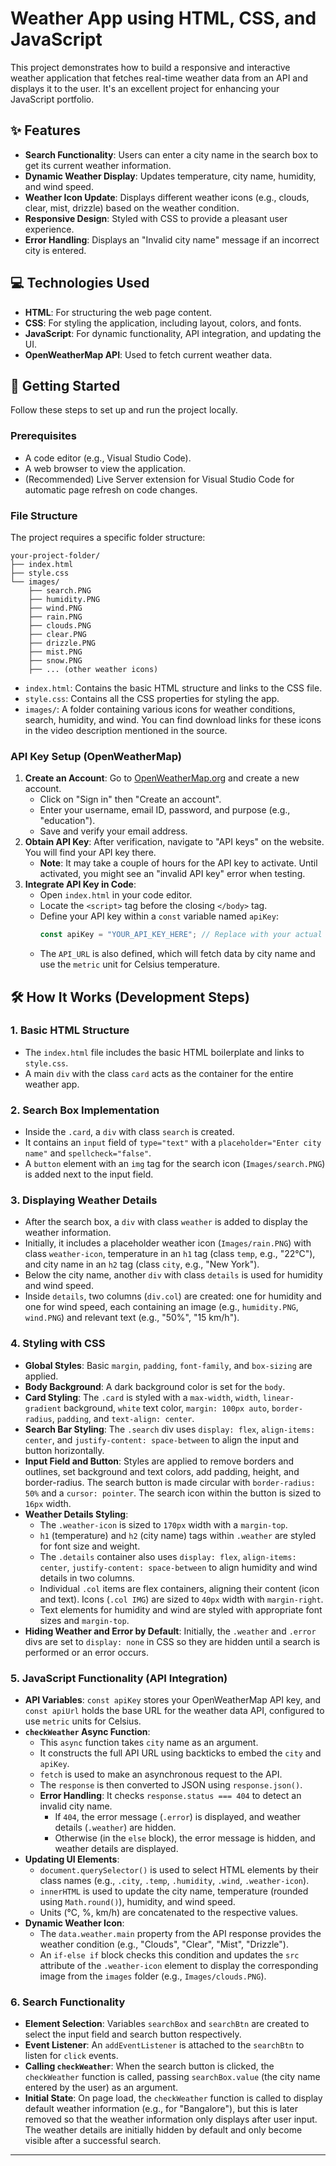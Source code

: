 
# Weather App using HTML, CSS, and JavaScript

This project demonstrates how to build a responsive and interactive weather application that fetches real-time weather data from an API and displays it to the user. It's an excellent project for enhancing your JavaScript portfolio.

## ✨ Features

*   **Search Functionality**: Users can enter a city name in the search box to get its current weather information.
*   **Dynamic Weather Display**: Updates temperature, city name, humidity, and wind speed.
*   **Weather Icon Update**: Displays different weather icons (e.g., clouds, clear, mist, drizzle) based on the weather condition.
*   **Responsive Design**: Styled with CSS to provide a pleasant user experience.
*   **Error Handling**: Displays an "Invalid city name" message if an incorrect city is entered.

## 💻 Technologies Used

*   **HTML**: For structuring the web page content.
*   **CSS**: For styling the application, including layout, colors, and fonts.
*   **JavaScript**: For dynamic functionality, API integration, and updating the UI.
*   **OpenWeatherMap API**: Used to fetch current weather data.

## 🚀 Getting Started

Follow these steps to set up and run the project locally.

### Prerequisites

*   A code editor (e.g., Visual Studio Code).
*   A web browser to view the application.
*   (Recommended) Live Server extension for Visual Studio Code for automatic page refresh on code changes.

### File Structure

The project requires a specific folder structure:

```
your-project-folder/
├── index.html
├── style.css
└── images/
    ├── search.PNG
    ├── humidity.PNG
    ├── wind.PNG
    ├── rain.PNG
    ├── clouds.PNG
    ├── clear.PNG
    ├── drizzle.PNG
    ├── mist.PNG
    ├── snow.PNG
    ├── ... (other weather icons)
```
*   `index.html`: Contains the basic HTML structure and links to the CSS file.
*   `style.css`: Contains all the CSS properties for styling the app.
*   `images/`: A folder containing various icons for weather conditions, search, humidity, and wind. You can find download links for these icons in the video description mentioned in the source.

### API Key Setup (OpenWeatherMap)

1.  **Create an Account**: Go to [OpenWeatherMap.org](https://OpenWeatherMap.org) and create a new account.
    *   Click on "Sign in" then "Create an account".
    *   Enter your username, email ID, password, and purpose (e.g., "education").
    *   Save and verify your email address.
2.  **Obtain API Key**: After verification, navigate to "API keys" on the website. You will find your API key there.
    *   **Note**: It may take a couple of hours for the API key to activate. Until activated, you might see an "invalid API key" error when testing.
3.  **Integrate API Key in Code**:
    *   Open `index.html` in your code editor.
    *   Locate the `<script>` tag before the closing `</body>` tag.
    *   Define your API key within a `const` variable named `apiKey`:
        ```javascript
        const apiKey = "YOUR_API_KEY_HERE"; // Replace with your actual API key
        ```
    *   The `API_URL` is also defined, which will fetch data by city name and use the `metric` unit for Celsius temperature.

## 🛠️ How It Works (Development Steps)

### 1. Basic HTML Structure

*   The `index.html` file includes the basic HTML boilerplate and links to `style.css`.
*   A main `div` with the class `card` acts as the container for the entire weather app.

### 2. Search Box Implementation

*   Inside the `.card`, a `div` with class `search` is created.
*   It contains an `input` field of `type="text"` with a `placeholder="Enter city name"` and `spellcheck="false"`.
*   A `button` element with an `img` tag for the search icon (`Images/search.PNG`) is added next to the input field.

### 3. Displaying Weather Details

*   After the search box, a `div` with class `weather` is added to display the weather information.
*   Initially, it includes a placeholder weather icon (`Images/rain.PNG`) with class `weather-icon`, temperature in an `h1` tag (class `temp`, e.g., "22°C"), and city name in an `h2` tag (class `city`, e.g., "New York").
*   Below the city name, another `div` with class `details` is used for humidity and wind speed.
*   Inside `details`, two columns (`div.col`) are created: one for humidity and one for wind speed, each containing an image (e.g., `humidity.PNG`, `wind.PNG`) and relevant text (e.g., "50%", "15 km/h").

### 4. Styling with CSS

*   **Global Styles**: Basic `margin`, `padding`, `font-family`, and `box-sizing` are applied.
*   **Body Background**: A dark background color is set for the `body`.
*   **Card Styling**: The `.card` is styled with a `max-width`, `width`, `linear-gradient` background, `white` text color, `margin: 100px auto`, `border-radius`, `padding`, and `text-align: center`.
*   **Search Bar Styling**: The `.search` div uses `display: flex`, `align-items: center`, and `justify-content: space-between` to align the input and button horizontally.
*   **Input Field and Button**: Styles are applied to remove borders and outlines, set background and text colors, add padding, height, and border-radius. The search button is made circular with `border-radius: 50%` and a `cursor: pointer`. The search icon within the button is sized to `16px` width.
*   **Weather Details Styling**:
    *   The `.weather-icon` is sized to `170px` width with a `margin-top`.
    *   `h1` (temperature) and `h2` (city name) tags within `.weather` are styled for font size and weight.
    *   The `.details` container also uses `display: flex`, `align-items: center`, `justify-content: space-between` to align humidity and wind details in two columns.
    *   Individual `.col` items are flex containers, aligning their content (icon and text). Icons (`.col IMG`) are sized to `40px` width with `margin-right`.
    *   Text elements for humidity and wind are styled with appropriate font sizes and `margin-top`.
*   **Hiding Weather and Error by Default**: Initially, the `.weather` and `.error` divs are set to `display: none` in CSS so they are hidden until a search is performed or an error occurs.

### 5. JavaScript Functionality (API Integration)

*   **API Variables**: `const apiKey` stores your OpenWeatherMap API key, and `const apiUrl` holds the base URL for the weather data API, configured to use `metric` units for Celsius.
*   **`checkWeather` Async Function**:
    *   This `async` function takes `city` name as an argument.
    *   It constructs the full API URL using backticks to embed the `city` and `apiKey`.
    *   `fetch` is used to make an asynchronous request to the API.
    *   The `response` is then converted to JSON using `response.json()`.
    *   **Error Handling**: It checks `response.status === 404` to detect an invalid city name.
        *   If `404`, the error message (`.error`) is displayed, and weather details (`.weather`) are hidden.
        *   Otherwise (in the `else` block), the error message is hidden, and weather details are displayed.
*   **Updating UI Elements**:
    *   `document.querySelector()` is used to select HTML elements by their class names (e.g., `.city`, `.temp`, `.humidity`, `.wind`, `.weather-icon`).
    *   `innerHTML` is used to update the city name, temperature (rounded using `Math.round()`), humidity, and wind speed.
    *   Units (°C, %, km/h) are concatenated to the respective values.
*   **Dynamic Weather Icon**:
    *   The `data.weather.main` property from the API response provides the weather condition (e.g., "Clouds", "Clear", "Mist", "Drizzle").
    *   An `if-else if` block checks this condition and updates the `src` attribute of the `.weather-icon` element to display the corresponding image from the `images` folder (e.g., `Images/clouds.PNG`).

### 6. Search Functionality

*   **Element Selection**: Variables `searchBox` and `searchBtn` are created to select the input field and search button respectively.
*   **Event Listener**: An `addEventListener` is attached to the `searchBtn` to listen for `click` events.
*   **Calling `checkWeather`**: When the search button is clicked, the `checkWeather` function is called, passing `searchBox.value` (the city name entered by the user) as an argument.
*   **Initial State**: On page load, the `checkWeather` function is called to display default weather information (e.g., for "Bangalore"), but this is later removed so that the weather information only displays after user input. The weather details are initially hidden by default and only become visible after a successful search.

---
